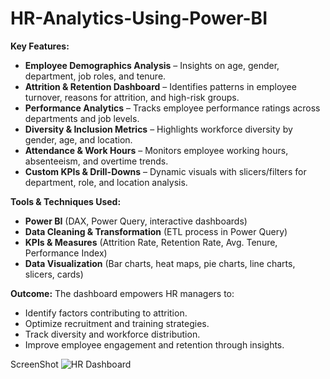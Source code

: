 # HR-Analytics-Using-Power-BI

**Key Features:**

* **Employee Demographics Analysis** – Insights on age, gender, department, job roles, and tenure.
* **Attrition & Retention Dashboard** – Identifies patterns in employee turnover, reasons for attrition, and high-risk groups.
* **Performance Analytics** – Tracks employee performance ratings across departments and job levels.
* **Diversity & Inclusion Metrics** – Highlights workforce diversity by gender, age, and location.
* **Attendance & Work Hours** – Monitors employee working hours, absenteeism, and overtime trends.
* **Custom KPIs & Drill-Downs** – Dynamic visuals with slicers/filters for department, role, and location analysis.

**Tools & Techniques Used:**

* **Power BI** (DAX, Power Query, interactive dashboards)
* **Data Cleaning & Transformation** (ETL process in Power Query)
* **KPIs & Measures** (Attrition Rate, Retention Rate, Avg. Tenure, Performance Index)
* **Data Visualization** (Bar charts, heat maps, pie charts, line charts, slicers, cards)

**Outcome:**
The dashboard empowers HR managers to:

* Identify factors contributing to attrition.
* Optimize recruitment and training strategies.
* Track diversity and workforce distribution.
* Improve employee engagement and retention through insights.

ScreenShot 
![HR Dashboard]()
